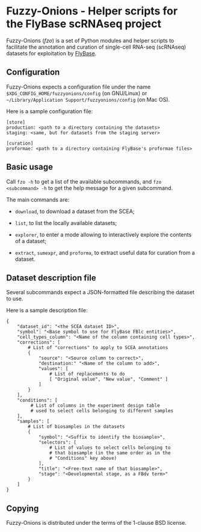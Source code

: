 Fuzzy-Onions - Helper scripts for the FlyBase scRNAseq project
==============================================================

Fuzzy-Onions (*fzo*) is a set of Python modules and helper scripts to
facilitate the annotation and curation of single-cell RNA-seq (scRNAseq)
datasets for exploitation by [FlyBase](https://flybase.org/).


Configuration
-------------
Fuzzy-Onions expects a configuration file under the name
`$XDG_CONFIG_HOME/fuzzyonions/config` (on GNU/Linux) or
`~/Library/Application Support/fuzzyonions/config` (on Mac OS).

Here is a sample configuration file:

```
[store]
production: <path to a directory containing the datasets>
staging: <same, but for datasets from the staging server>

[curation]
proformae: <path to a directory containing FlyBase's proformae files>
```


Basic usage
-----------
Call `fzo -h` to get a list of the available subcommands, and
`fzo <subcommand> -h` to get the help message for a given subcommand.

The main commands are:

* `download`, to download a dataset from the SCEA;

* `list`, to list the locally available datasets;

* `explorer`, to enter a mode allowing to interactively explore the
contents of a dataset;
  
* `extract`, `sumexpr`, and `proforma`, to extract useful data for
curation from a dataset.


Dataset description file
------------------------
Several subcommands expect a JSON-formatted file describing the dataset
to use.

Here is a sample description file:

```
{
    "dataset_id": "<the SCEA dataset ID>",
    "symbol": "<Base symbol to use for FlyBase FBlc entities>",
    "cell_types_column": "<Name of the column containing cell types>",
    "corrections": [
    	# List of "corrections" to apply to SCEA annotations
    	{
    		"source": "<Source column to correct>",
    		"destination:" "<Name of the column to add>",
    		"values": [
    			# List of replacements to do
    			[ "Original value", "New value", "Comment" ]
    		]
    	}
    ],
    "conditions": [
         # List of columns in the experiment design table
         # used to select cells belonging to different samples
    ],
    "samples": [
    	# List of biosamples in the datasets
    	{
    		"symbol": "<Suffix to identify the biosample>",
    		"selectors": [
    			# List of values to select cells belonging to
    			# that biosample (in the same order as in the
    			# "Conditions" key above)
    		],
    		"title": "<Free-text name of that biosample>",
    		"stage": "<Developmental stage, as a FBdv term>"
    	}
    ]
}
```


Copying
-------
Fuzzy-Onions is distributed under the terms of the 1-clause BSD license.